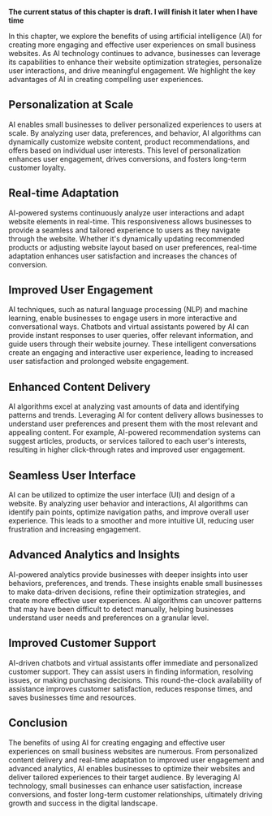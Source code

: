 **The current status of this chapter is draft. I will finish it later when I have time**

In this chapter, we explore the benefits of using artificial intelligence (AI) for creating more engaging and effective user experiences on small business websites. As AI technology continues to advance, businesses can leverage its capabilities to enhance their website optimization strategies, personalize user interactions, and drive meaningful engagement. We highlight the key advantages of AI in creating compelling user experiences.

Personalization at Scale
------------------------

AI enables small businesses to deliver personalized experiences to users at scale. By analyzing user data, preferences, and behavior, AI algorithms can dynamically customize website content, product recommendations, and offers based on individual user interests. This level of personalization enhances user engagement, drives conversions, and fosters long-term customer loyalty.

Real-time Adaptation
--------------------

AI-powered systems continuously analyze user interactions and adapt website elements in real-time. This responsiveness allows businesses to provide a seamless and tailored experience to users as they navigate through the website. Whether it's dynamically updating recommended products or adjusting website layout based on user preferences, real-time adaptation enhances user satisfaction and increases the chances of conversion.

Improved User Engagement
------------------------

AI techniques, such as natural language processing (NLP) and machine learning, enable businesses to engage users in more interactive and conversational ways. Chatbots and virtual assistants powered by AI can provide instant responses to user queries, offer relevant information, and guide users through their website journey. These intelligent conversations create an engaging and interactive user experience, leading to increased user satisfaction and prolonged website engagement.

Enhanced Content Delivery
-------------------------

AI algorithms excel at analyzing vast amounts of data and identifying patterns and trends. Leveraging AI for content delivery allows businesses to understand user preferences and present them with the most relevant and appealing content. For example, AI-powered recommendation systems can suggest articles, products, or services tailored to each user's interests, resulting in higher click-through rates and improved user engagement.

Seamless User Interface
-----------------------

AI can be utilized to optimize the user interface (UI) and design of a website. By analyzing user behavior and interactions, AI algorithms can identify pain points, optimize navigation paths, and improve overall user experience. This leads to a smoother and more intuitive UI, reducing user frustration and increasing engagement.

Advanced Analytics and Insights
-------------------------------

AI-powered analytics provide businesses with deeper insights into user behaviors, preferences, and trends. These insights enable small businesses to make data-driven decisions, refine their optimization strategies, and create more effective user experiences. AI algorithms can uncover patterns that may have been difficult to detect manually, helping businesses understand user needs and preferences on a granular level.

Improved Customer Support
-------------------------

AI-driven chatbots and virtual assistants offer immediate and personalized customer support. They can assist users in finding information, resolving issues, or making purchasing decisions. This round-the-clock availability of assistance improves customer satisfaction, reduces response times, and saves businesses time and resources.

Conclusion
----------

The benefits of using AI for creating engaging and effective user experiences on small business websites are numerous. From personalized content delivery and real-time adaptation to improved user engagement and advanced analytics, AI enables businesses to optimize their websites and deliver tailored experiences to their target audience. By leveraging AI technology, small businesses can enhance user satisfaction, increase conversions, and foster long-term customer relationships, ultimately driving growth and success in the digital landscape.
